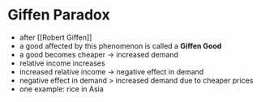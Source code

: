 # Giffen Paradox
- after [[Robert Giffen]]
- a good affected by this phenomenon is called a **Giffen Good**
- a good becomes cheaper -> increased demand
- relative income increases
- increased relative income -> negative effect in demand
- negative effect in demand > increased demand due to cheaper prices
- one example: rice in Asia